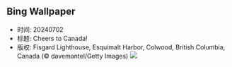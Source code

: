 ## Bing Wallpaper
- 时间: 20240702
- 标题: Cheers to Canada!
- 版权: Fisgard Lighthouse, Esquimalt Harbor, Colwood, British Columbia, Canada (© davemantel/Getty Images)
![](https://cn.bing.com/th?id=OHR.FisgardLighthouse_EN-US3880792118_UHD.jpg&rf=LaDigue_UHD.jpg&pid=hp&w=3840&h=2160&rs=1&c=4)
